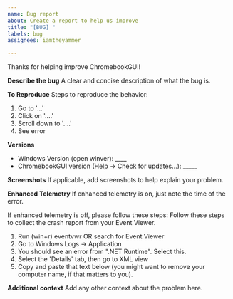 ```yaml
---
name: Bug report
about: Create a report to help us improve
title: "[BUG] "
labels: bug
assignees: iamtheyammer

---
```


Thanks for helping improve ChromebookGUI!

**Describe the bug**
A clear and concise description of what the bug is.

**To Reproduce**
Steps to reproduce the behavior:
1. Go to '...'
2. Click on '....'
3. Scroll down to '....'
4. See error

**Versions**

- Windows Version (open winver): ____
- ChromebookGUI version (Help -> Check for updates...): _____

**Screenshots**
If applicable, add screenshots to help explain your problem.

**Enhanced Telemetry**
If enhanced telemetry is on, just note the time of the error.

If enhanced telemetry is off, please follow these steps:
Follow these steps to collect the crash report from your Event Viewer.

1. Run (win+r) eventvwr OR search for Event Viewer
2. Go to Windows Logs -> Application
3. You should see an error from ".NET Runtime". Select this.
4. Select the 'Details' tab, then go to XML view
5. Copy and paste that text below (you might want to remove your computer name, if that matters to you).

**Additional context**
Add any other context about the problem here.
